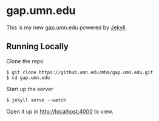 # gap.umn.edu

This is my new gap.umn.edu powered by [Jekyll](http://jekyllrb.com/).

## Running Locally

Clone the repo

    $ git clone https://github.umn.edu/mhm/gap.umn.edu.git
    $ cd gap.umn.edu

Start up the server

    $ jekyll serve --watch

Open it up in <http://localhost:4000> to view.

